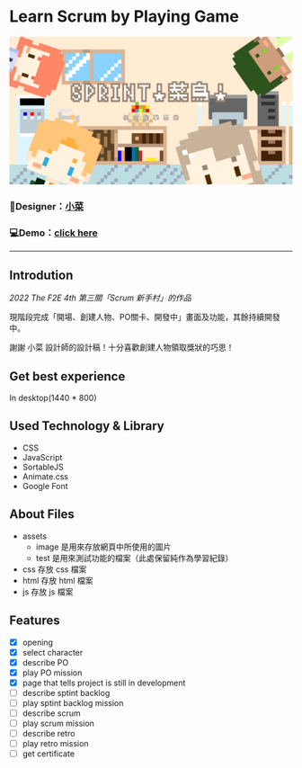 # Learn Scrum by Playing Game
![](https://github.com/Kim716/2022-F2E_week3/blob/main/image/cover.png?raw=true)

### 🎨Designer：[小菜](https://2022.thef2e.com/users/12061549261446456235)
### 💻Demo：[click here](https://kim716.github.io/2022-F2E_week3/)
---

## Introdution
_2022 The F2E 4th 第三關「Scrum 新手村」的作品_

現階段完成「開場、創建人物、PO關卡、開發中」畫面及功能，其餘持續開發中。 

謝謝 小菜 設計師的設計稿！十分喜歡創建人物領取獎狀的巧思！


## Get best experience 
In desktop(1440 * 800)

## Used Technology & Library
* CSS
* JavaScript
* SortableJS
* Animate.css
* Google Font

## About Files
* assets
  * image 是用來存放網頁中所使用的圖片
  * test 是用來測試功能的檔案（此處保留純作為學習紀錄）
* css 存放 css 檔案
* html 存放 html 檔案
* js 存放 js 檔案


## Features
- [x] opening
- [x] select character
- [x] describe PO 
- [x] play PO mission
- [x] page that tells project is still in development
- [ ] describe sptint backlog
- [ ] play sptint backlog mission
- [ ] describe scrum
- [ ] play scrum mission
- [ ] describe retro
- [ ] play retro mission
- [ ] get certificate
